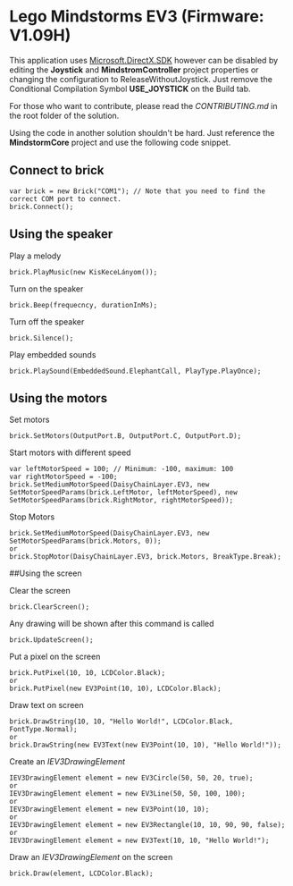 # Lego Mindstorms EV3 (Firmware: V1.09H)

This application uses [Microsoft.DirectX.SDK](https://www.microsoft.com/en-us/download/details.aspx?id=6812) however can be disabled by editing the **Joystick** and **MindstromController** project properties or changing the configuration to ReleaseWithoutJoystick.
Just remove the Conditional Compilation Symbol **USE_JOYSTICK** on the Build tab.

For those who want to contribute, please read the *CONTRIBUTING.md* in the root folder of the solution.

Using the code in another solution shouldn't be hard. Just reference the **MindstormCore** project and use the following code snippet.

## Connect to brick
```
var brick = new Brick("COM1"); // Note that you need to find the correct COM port to connect.
brick.Connect();
```

## Using the speaker
Play a melody
```
brick.PlayMusic(new KisKeceLányom());
```

Turn on the speaker
```
brick.Beep(frequecncy, durationInMs);
```

Turn off the speaker
```
brick.Silence();
```

Play embedded sounds
```
brick.PlaySound(EmbeddedSound.ElephantCall, PlayType.PlayOnce);
```

## Using the motors

Set motors
```
brick.SetMotors(OutputPort.B, OutputPort.C, OutputPort.D);
```

Start motors with different speed
```
var leftMotorSpeed = 100; // Minimum: -100, maximum: 100
var rightMotorSpeed = -100;
brick.SetMediumMotorSpeed(DaisyChainLayer.EV3, new SetMotorSpeedParams(brick.LeftMotor, leftMotorSpeed), new SetMotorSpeedParams(brick.RightMotor, rightMotorSpeed));
```

Stop Motors
```
brick.SetMediumMotorSpeed(DaisyChainLayer.EV3, new SetMotorSpeedParams(brick.Motors, 0));
or
brick.StopMotor(DaisyChainLayer.EV3, brick.Motors, BreakType.Break);
```

##Using the screen

Clear the screen
```
brick.ClearScreen();
```

Any drawing will be shown after this command is called
```
brick.UpdateScreen();
```

Put a pixel on the screen
```
brick.PutPixel(10, 10, LCDColor.Black);
or
brick.PutPixel(new EV3Point(10, 10), LCDColor.Black);
```

Draw text on screen
```
brick.DrawString(10, 10, "Hello World!", LCDColor.Black, FontType.Normal);
or
brick.DrawString(new EV3Text(new EV3Point(10, 10), "Hello World!"));
```

Create an *IEV3DrawingElement*
```
IEV3DrawingElement element = new EV3Circle(50, 50, 20, true);
or
IEV3DrawingElement element = new EV3Line(50, 50, 100, 100);
or
IEV3DrawingElement element = new EV3Point(10, 10);
or
IEV3DrawingElement element = new EV3Rectangle(10, 10, 90, 90, false);
or
IEV3DrawingElement element = new EV3Text(10, 10, "Hello World!");
```

Draw an *IEV3DrawingElement* on the screen
```
brick.Draw(element, LCDColor.Black);
```